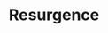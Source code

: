 ---
pid: mp142
title: Resurgence
location_transcription: JFK and 17th
coordinates: "[-75.16822637174, 39.954008796598]"
zipcode: '19148'
gen_neighborhood: South Philadelphia
neighborhood: Whitman,Pennsport,South Philadelphia
outside_phl: 
age: '31'
age_range: 30-39
instagram: 
image_file_name: mp_142.jpg
proposal_transcription: I envision a monument about 10 feet tall that illustrates
  the rebirth of Philadelphia in this new age. I believe it be something that combines
  abstraction, ideas, and innovations.
topic: 
topic_summary: '0'
type: Conceptual,Sculpture Statue
keywords_other: change, progress, abstraction, ideas, innovation
credit: Rob
image_labels: 
twitter: 
facebook: 
permalink: "/monuments/mp142/"
layout: item-page
---